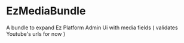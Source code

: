 # EzMediaBundle
A bundle to expand Ez Platform Admin Ui with media fields ( validates Youtube's urls for now )
